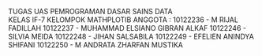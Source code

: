 TUGAS UAS PEMROGRAMAN DASAR SAINS DATA<br>
KELAS IF-7
KELOMPOK MATHPLOTIB
ANGGOTA :
10122236 - M RIJAL FADILLAH
10122237 - MUHAMMAD ELSIANO GIBRAN ALKAF
10122246 - SILVIA MEIDA
10122248 - JIHAN SALSABILA
10122249 - EFELIEN ANINDYA SHIFANI
10122250 - M ANDRATA ZHARFAN MUSTIKA
